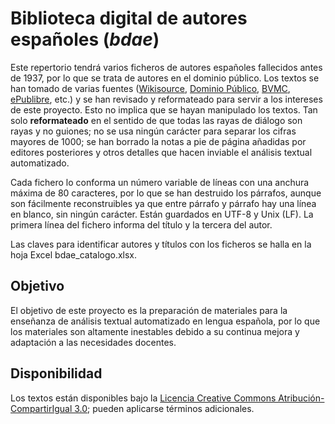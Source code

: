 # Biblioteca digital de autores españoles (*bdae*)

Este repertorio tendrá varios ficheros de autores españoles fallecidos antes de 1937, por lo que se trata de autores en el dominio público. Los textos se han tomado de varias fuentes ([Wikisource](https://es.wikisource.org/wiki/Portada), [Dominio Público](http://www.dominiopublico.es/), [BVMC](http://www.cervantesvirtual.com/), [ePublibre](https://www.epublibre.org/), etc.) y se han revisado y reformateado para servir a los intereses de este proyecto. Esto no implica que se hayan manipulado los textos. Tan solo **reformateado** en el sentido de que todas las rayas de diálogo son rayas y no guiones; no se usa ningún carácter para separar los cifras mayores de 1000; se han borrado la notas a pie de página añadidas por editores posteriores y otros detalles que hacen inviable el análisis textual automatizado.

Cada fichero lo conforma un número variable de líneas con una anchura máxima de 80 caracteres, por lo que se han destruido los párrafos, aunque son fácilmente reconstruibles ya que entre párrafo y párrafo hay una línea en blanco, sin ningún carácter. Están guardados en UTF-8 y Unix (LF). La primera línea del fichero informa del título y la  tercera del autor.

Las claves para identificar autores y títulos con los ficheros se halla en la hoja Excel bdae_catalogo.xlsx.

## Objetivo
El objetivo de este proyecto es la preparación de materiales para la enseñanza de análisis textual automatizado en lengua española, por lo que los materiales son altamente inestables debido a su continua mejora y adaptación a las necesidades docentes.

## Disponibilidad
Los textos están disponibles bajo la [Licencia Creative Commons Atribución-CompartirIgual 3.0](https://creativecommons.org/licenses/by-sa/3.0/deed.es); pueden aplicarse términos adicionales.

